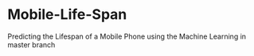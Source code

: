 # Mobile-Life-Span
Predicting the Lifespan of a Mobile Phone using the Machine Learning in master branch

